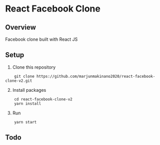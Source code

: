 # React Facebook Clone

## Overview

Facebook clone built with React JS

## Setup

1. Clone this repository

```
	git clone https://github.com/marjunmakinano2020/react-facebook-clone-v2.git
```

2. Install packages

```
	cd react-facebook-clone-v2
	yarn install
```

3. Run

```
	yarn start
```

## Todo